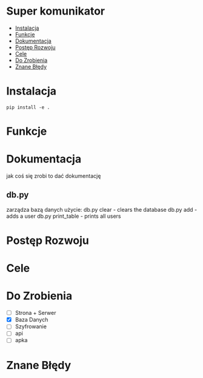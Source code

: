 # Super komunikator
- [Instalacja](#instalacja)
- [Funkcje](#funkcje)
- [Dokumentacja](#dokumentacja)
- [Postęp Rozwoju](#postęp-rzeczy)
- [Cele](#cele)
- [Do Zrobienia](#do-zrobienia)
- [Znane Błędy](#znane-błędy)

# Instalacja
```shell
pip install -e .
```

# Funkcje

# Dokumentacja
jak coś się zrobi to dać dokumentację

## db.py
zarządza bazą danych
użycie:
db.py clear                 - clears the database
db.py add <user> <password> - adds a user
db.py print_table           - prints all users 

# Postęp Rozwoju



# Cele

# Do Zrobienia
 - [ ] Strona + Serwer
 - [x] Baza Danych
 - [ ] Szyfrowanie
 - [ ] api
 - [ ] apka

# Znane Błędy
